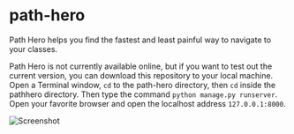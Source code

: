 # path-hero
Path Hero helps you find the fastest and least painful way to navigate to your classes.

Path Hero is not currently available online, but if you want to test out the current version, you can download this repository to your local machine. Open a Terminal window, <code>cd</code> to the path-hero directory, then <code>cd</code> inside the pathhero directory. Then type the command <code>python manage.py runserver</code>. Open your favorite browser and open the localhost address <code>127.0.0.1:8000</code>. 

![Screenshot](https://i.gyazo.com/e6f499cdc8e2b89eab2edf0ea7d9eaf1.png)
